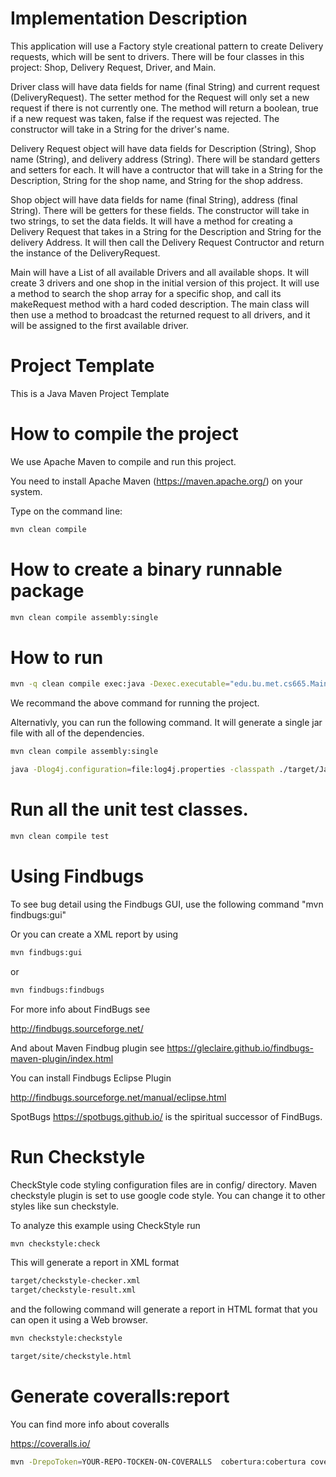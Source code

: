 # Implementation Description

This application will use a Factory style creational pattern to create Delivery requests, which will be sent to drivers.
There will be four classes in this project: Shop, Delivery Request, Driver, and Main.

Driver class will have data fields for name (final String) and current request (DeliveryRequest). The setter method for the Request will only set a new request if there is not currently one. The method will return a boolean, true if a new request was taken, false if the request was rejected. The constructor will take in a String for the driver's name.

Delivery Request object will have data fields for Description (String), Shop name (String), and delivery address (String). There will be standard getters and setters for each. It will have a contructor that will take in a String for the Description, String for the shop name, and String for the shop address.

Shop object will have data fields for name (final String), address (final String). There will be getters for these fields. The constructor will take in two strings, to set the data fields. It will have a method for creating a Delivery Request that takes in a String for the Description and String for the delivery Address. It will then call the Delivery Request Contructor and return the instance of the DeliveryRequest. 

Main will have a List of all available Drivers and all available shops. It will create 3 drivers and one shop in the initial version of this project. It will use a method to search the shop array for a specific shop, and call its makeRequest method with a hard coded description. The main class will then use a method to broadcast the returned request to all drivers, and it will be assigned to the first available driver.

# Project Template

This is a Java Maven Project Template


# How to compile the project

We use Apache Maven to compile and run this project. 

You need to install Apache Maven (https://maven.apache.org/)  on your system. 

Type on the command line: 

```bash
mvn clean compile
```

# How to create a binary runnable package 


```bash
mvn clean compile assembly:single
```


# How to run

```bash
mvn -q clean compile exec:java -Dexec.executable="edu.bu.met.cs665.Main" -Dlog4j.configuration="file:log4j.properties"
```

We recommand the above command for running the project. 

Alternativly, you can run the following command. It will generate a single jar file with all of the dependencies. 

```bash
mvn clean compile assembly:single

java -Dlog4j.configuration=file:log4j.properties -classpath ./target/JavaProjectTemplate-1.0-SNAPSHOT-jar-with-dependencies.jar  edu.bu.met.cs665.Main
```


# Run all the unit test classes.


```bash
mvn clean compile test

```

# Using Findbugs 

To see bug detail using the Findbugs GUI, use the following command "mvn findbugs:gui"

Or you can create a XML report by using  


```bash
mvn findbugs:gui 
```

or 


```bash
mvn findbugs:findbugs
```


For more info about FindBugs see 

http://findbugs.sourceforge.net/

And about Maven Findbug plugin see 
https://gleclaire.github.io/findbugs-maven-plugin/index.html


You can install Findbugs Eclipse Plugin 

http://findbugs.sourceforge.net/manual/eclipse.html



SpotBugs https://spotbugs.github.io/ is the spiritual successor of FindBugs.


# Run Checkstyle 

CheckStyle code styling configuration files are in config/ directory. Maven checkstyle plugin is set to use google code style. 
You can change it to other styles like sun checkstyle. 

To analyze this example using CheckStyle run 

```bash
mvn checkstyle:check
```

This will generate a report in XML format


```bash
target/checkstyle-checker.xml
target/checkstyle-result.xml
```

and the following command will generate a report in HTML format that you can open it using a Web browser. 

```bash
mvn checkstyle:checkstyle
```

```bash
target/site/checkstyle.html
```


# Generate  coveralls:report 

You can find more info about coveralls 

https://coveralls.io/

```bash
mvn -DrepoToken=YOUR-REPO-TOCKEN-ON-COVERALLS  cobertura:cobertura coveralls:report
```


